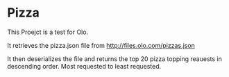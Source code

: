 # Pizza
This Proejct is a test for Olo.  

It retrieves the pizza.json file from http://files.olo.com/pizzas.json

It then deserializes the file and returns the top 20 pizza topping reauests in descending order.
Most requested to least requested.

